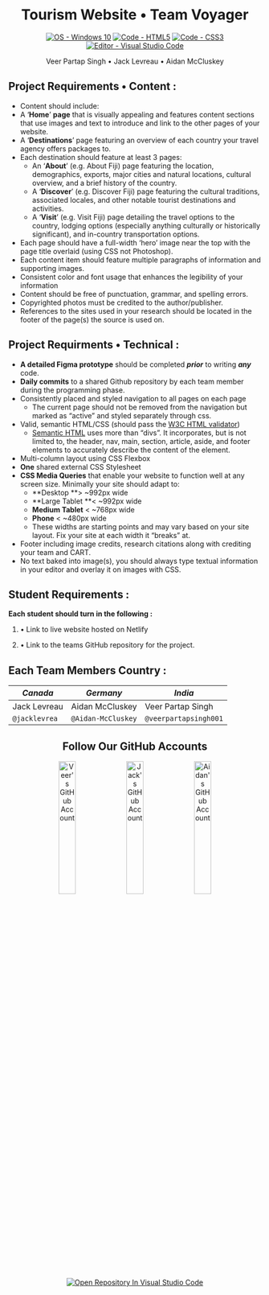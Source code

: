 <!-- Header -->
<h1 align="center">Tourism Website • Team Voyager</h1>

<!-- Badges Generated With https://michaelcurrin.github.io/badge-generator/#/ -->
<p align="middle">
  <a href="https://"><img src="https://img.shields.io/badge/OS-Windows_10-blueviolet?logo=windows&logoColor=white" alt="OS - Windows 10"></a>
  <a href="https://"><img src="https://img.shields.io/badge/Code-HTML5-blueviolet?logo=html5&logoColor=white" alt="Code - HTML5"></a>
  <a href="https://"><img src="https://img.shields.io/badge/Code-CSS3-blueviolet?logo=css3&logoColor=white" alt="Code - CSS3"></a>
  <a href="https://"><img src="https://img.shields.io/badge/Editor-Visual_Studio_Code-blueviolet?logo=visualstudiocode" alt="Editor - Visual Studio Code"></a>
</p>

<!-- List Of Team Members Beneath The Header -->
<p align="center">Veer Partap Singh • Jack Levreau • Aidan McCluskey<p>

<!-- Website Requirements Found From https://classroom.google.com/u/3/c/MzgwNTU4NDY3MTky/a/NDM0NjE0Nzg0ODk0/details -->
<!-- Not Using For Now "<h2 align="middle">Project Requirements</h2>" -->

<!-- Content Project Requirements -->
<h2>Project Requirements • Content :</h2>

* Content should include:
 * A ‘**Home**’ **page** that is visually appealing and features content sections that use images and text to introduce and link to the other pages of your website.
 * A ‘**Destinations**’ page featuring an overview of each country your travel agency offers packages to.
 * Each destination should feature at least 3 pages:
     * An ‘**About**’ (e.g. About Fiji) page featuring the location, demographics, exports, major cities and natural locations, cultural overview, and a brief history of the country. 
     * A ‘**Discover**’ (e.g. Discover Fiji) page featuring the cultural traditions, associated locales, and other notable tourist destinations and activities.
     * A ‘**Visit**’ (e.g. Visit Fiji) page detailing the travel options to the country, lodging options (especially anything culturally or historically significant), and in-country transportation options.
 * Each page should have a full-width ‘hero’ image near the top with the page title overlaid (using CSS not Photoshop).
 * Each content item should feature multiple paragraphs of information and supporting images.
 * Consistent color and font usage that enhances the legibility of your information
 * Content should be free of punctuation, grammar, and spelling errors.
 * Copyrighted photos must be credited to the author/publisher.
 * References to the sites used in your research should be located in the footer of the page(s) the source is used on.

<!-- Technical Project Requirements -->
<h2>Project Requirments • Technical :</h2>

* **A detailed Figma prototype** should be completed **_prior_** to writing **_any_** code.
* **Daily commits** to a shared Github repository by each team member during the programming phase.
* Consistently placed and styled navigation to all pages on each page
    * The current page should not be removed from the navigation but marked as “active” and styled separately through css.
* Valid, semantic HTML/CSS (should pass the [W3C HTML validator](https://validator.w3.org/))
    * [Semantic HTML](https://www.codecademy.com/learn/learn-html/modules/learn-semantic-html/cheatsheet) uses more than “divs”. It incorporates, but is not limited to, the header, nav, main, section, article, aside, and footer elements to accurately describe the content of the element.
 * Multi-column layout using CSS Flexbox
 * **One** shared external CSS Stylesheet
 * **CSS Media Queries** that enable your website to function well at any screen size. Minimally your site should adapt to:
    * **Desktop **> ~992px wide
    * **Large Tablet **&lt; ~992px wide
    * **Medium Tablet** &lt; ~768px wide
    * **Phone** &lt; ~480px wide
    * These widths are starting points and may vary based on your site layout. Fix your site at each width it “breaks” at.
 * Footer including image credits, research citations along with crediting your team and CART.
 * No text baked into image(s), you should always type textual information in your editor and overlay it on images with CSS.
              
<!-- Website Requirements Found From https://classroom.google.com/u/3/c/MzgwNTU4NDY3MTky/a/NDM0NjE0Nzg0ODk0/details -->
<h2>Student Requirements :</h2>

**Each student should turn in the following :**
1. • Link to live website hosted on Netlify

2. • Link to the teams GitHub repository for the project.
         
<!-- Chart Header -->
<h2>Each Team Members Country :</h2>

<!-- Chart Of Which Student Contributed To Which Country -->
| ***Canada***   | ***Germany***      | ***India***           |
| -------------- | ------------------ | --------------------- |
| Jack Levreau   | Aidan McCluskey    | Veer Partap Singh     |
| `@jacklevrea`  | `@Aidan-McCluskey` | `@veerpartapsingh001` |         
   
<!-- Links To Our GitHub Accounts , Somewhat As A Footer -->
<h2 align="center">Follow Our GitHub Accounts</h2>
              
<p align="middle">
  <a href="https://github.com/veerpartapsingh001" title="Go to Veer's GitHub profile"><img src="https://img.shields.io/static/v1?label=Follow&message=Veer Partap Singh&color=blueviolet&logo=github" alt="Veer's GitHub Account" width="26%"></a>
  <a href="https://github.com/jacklevrea" title="Go to Jack's GitHub profile"><img src="https://img.shields.io/static/v1?label=Follow&message=Jack Levreau&color=blueviolet&logo=github" alt="Jack's GitHub Account" width="26%"></a>
   <a href="https://github.com/Aidan-McCluskey" title="Go to Aidan's GitHub profile"><img src="https://img.shields.io/static/v1?label=Follow&message=Aidan McCluskey&color=blueviolet&logo=github" alt="Aidan's GitHub Account" width="26%"></a>
</p>

<p align="middle">
  <a href="https://classroom.github.com/assets/open-in-vscode-f059dc9a6f8d3a56e377f745f24479a46679e63a5d9fe6f495e02850cd0d8118.svg"><img src="https://img.shields.io/badge/Open_Repository_In-Visual_Studio_Code-blueviolet?logo=visualstudiocode" alt="Open Repository In Visual Studio Code"></a>
</p>
